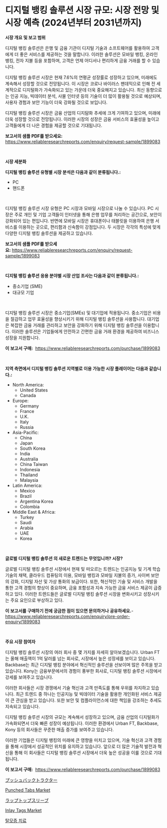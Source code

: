 <p><h1>디지털 뱅킹 솔루션 시장 규모: 시장 전망 및 시장 예측 (2024년부터 2031년까지)</h1></p><p><strong>시장 개요 및 보고 범위</strong></p>
<p><p>디지털 뱅킹 솔루션은 은행 및 금융 기관이 디지털 기술과 소프트웨어를 활용하여 고객에게 더 좋은 서비스를 제공하는 것을 말합니다. 이러한 솔루션은 모바일 뱅킹, 온라인 뱅킹, 전자 지불 등을 포함하며, 고객은 언제 어디서나 편리하게 금융 거래를 할 수 있습니다.</p><p>디지털 뱅킹 솔루션 시장은 현재 7.6%의 연평균 성장률로 성장하고 있으며, 미래에도 계속해서 성장할 것으로 전망됩니다. 이 시장은 코로나 바이러스 팬데믹으로 인해 전 세계적으로 디지털화가 가속화되고 있는 가운데 더욱 중요해지고 있습니다. 최신 동향으로는 인공 지능, 빅데이터 분석, 사물 인터넷 등의 기술이 더 많이 활용될 것으로 예상되며, 사용자 경험과 보안 기능이 더욱 강화될 것으로 보입니다.</p><p>디지털 뱅킹 솔루션 시장은 금융 산업의 디지턈화 추세에 크게 기여하고 있으며, 미래에 더욱 성장할 것으로 전망됩니다. 이러한 시장의 성장은 금융 서비스의 효율성을 높이고 고객들에게 더 나은 경험을 제공할 것으로 기대됩니다.</p></p>
<p><strong>보고서의 샘플 PDF를 받으세요:</strong> <a href="https://www.reliableresearchreports.com/enquiry/request-sample/1899083">https://www.reliableresearchreports.com/enquiry/request-sample/1899083</a></p>
<p>&nbsp;</p>
<p><strong>시장 세분화</strong></p>
<p><strong>디지털 뱅킹 솔루션 유형별 시장 분석은 다음과 같이 분류됩니다.:</strong></p>
<p><ul><li>PC</li><li>핸드폰</li></ul></p>
<p>&nbsp;</p>
<p><p>디지털 뱅킹 솔루션 시장 유형은 PC 시장과 모바일 시장으로 나눌 수 있습니다. PC 시장은 주로 개인 및 기업 고객들이 인터넷을 통해 은행 업무를 처리하는 공간으로, 보안이 강화되어 있는 편입니다. 반면에 모바일 시장은 휴대폰이나 태블릿을 이용하여 은행 서비스를 이용하는 곳으로, 편리함과 신속함이 강점입니다. 두 시장은 각각의 특성에 맞게 다양한 디지털 뱅킹 솔루션을 제공하고 있습니다.</p></p>
<p><strong>보고서의 샘플 PDF를 받으세요:</strong>&nbsp;<a href="https://www.reliableresearchreports.com/enquiry/request-sample/1899083">https://www.reliableresearchreports.com/enquiry/request-sample/1899083</a></p>
<p>&nbsp;</p>
<p><strong> 디지털 뱅킹 솔루션 응용 분야별 시장 산업 조사는 다음과 같이 분류됩니다.:</strong></p>
<p><ul><li>중소기업 (SME)</li><li>대규모 기업</li></ul></p>
<p>&nbsp;</p>
<p><p>디지털 뱅킹 솔루션 시장은 중소기업(SMEs) 및 대기업에 적용됩니다. 중소기업은 비용을 절감하고 업무 효율성을 향상시키기 위해 디지털 뱅킹 솔루션을 사용합니다. 대기업은 복잡한 금융 거래를 관리하고 보안을 강화하기 위해 디지털 뱅킹 솔루션을 이용합니다. 이러한 솔루션은 기업들에게 안전하고 간편한 금융 거래 환경을 제공하여 비즈니스 성장을 지원합니다.</p></p>
<p><strong>이 보고서 구매:</strong>&nbsp; <a href="https://www.reliableresearchreports.com/purchase/1899083">https://www.reliableresearchreports.com/purchase/1899083</a></p>
<p>&nbsp;</p>
<p><strong>지역 측면에서 디지털 뱅킹 솔루션 지역별로 이용 가능한 시장 플레이어는 다음과 같습니다.:</strong></p>
<p><ul>
    <li>
        North America:
        <ul>
            <li>United States</li>
            <li>Canada</li>
        </ul>
    </li>
    <li>
        Europe:
        <ul>
            <li>Germany</li>
            <li>France</li>
            <li>U.K.</li>
            <li>Italy</li>
            <li>Russia</li>
        </ul>
    </li>
    <li>
        Asia-Pacific:
        <ul>
            <li>China</li>
            <li>Japan</li>
            <li>South Korea</li>
            <li>India</li>
            <li>Australia</li>
            <li>China Taiwan</li>
            <li>Indonesia</li>
            <li>Thailand</li>
            <li>Malaysia</li>
        </ul>
    </li>
    <li>
        Latin America:
        <ul>
            <li>Mexico</li>
            <li>Brazil</li>
            <li>Argentina Korea</li>
            <li>Colombia</li>
        </ul>
    </li>
    <li>
        Middle East & Africa:
        <ul>
            <li>Turkey</li>
            <li>Saudi</li>
            <li>Arabia</li>
            <li>UAE</li>
            <li>Korea</li>
        </ul>
    </li>
    </ul></p>
<p>&nbsp;</p>
<p><strong>글로벌 디지털 뱅킹 솔루션 의 새로운 트렌드는 무엇입니까? 시장?</strong></p>
<p><p>글로벌 디지털 뱅킹 솔루션 시장에서 현재 및 떠오르는 트렌드는 인공지능 및 기계 학습 기술의 채택, 클라우드 컴퓨팅의 이용, 모바일 뱅킹과 모바일 지불의 증가, 사이버 보안의 강화, 디지털 자산 및 가상 통화의 보급이다. 또한, 혁신적인 기술 및 서비스 개발을 통한 고객 경험의 향상이 중요하며, 금융 포함성과 지속 가능한 금융 서비스 제공이 급증하고 있다. 이러한 트렌드들은 글로벌 디지털 뱅킹 솔루션 시장을 변화시키고 성장시키는 주요 요인으로 부상하고 있다.</p></p>
<p><strong>이 보고서를 구매하기 전에 궁금한 점이 있으면 문의하거나 공유하세요.</strong>- <a href="https://www.reliableresearchreports.com/enquiry/pre-order-enquiry/1899083">https://www.reliableresearchreports.com/enquiry/pre-order-enquiry/1899083</a></p>
<p>&nbsp;</p>
<p><strong>주요 시장 참여자</strong></p>
<p><p>디지털 뱅킹 솔루션 시장의 여러 회사 중 몇 가지를 자세히 알아보겠습니다. Urban FT는 올해 매출액이 1억 달러를 넘는 회사로, 시장에서 높은 성장세를 보이고 있습니다. Backbase는 최근 디지털 뱅킹 분야에서 혁신적인 솔루션을 선보이며 많은 주목을 받고 있습니다. Kony는 금융부문에서의 경험이 풍부한 회사로, 디지털 뱅킹 솔루션 시장에서 강세를 보여주고 있습니다.</p><p>이러한 회사들은 시장 경쟁에서 기술 혁신과 고객 만족도를 통해 우위를 차지하고 있습니다. 최근 트렌드 중 하나는 인공지능 및 빅데이터 기술을 활용한 개인화된 서비스 제공이 큰 관심을 받고 있습니다. 또한 보안 및 컴플라이언스에 대한 책임을 강조하는 추세도 지속되고 있습니다.</p><p>디지털 뱅킹 솔루션 시장의 규모는 계속해서 성장하고 있으며, 금융 산업의 디지털화가 가속화되면서 더욱 빠른 성장이 예상됩니다. 이러한 환경에서 Urban FT, Backbase, Kony 등의 회사들은 꾸준한 매출 증가를 보여주고 있습니다.</p><p>이러한 기업들은 디지털 뱅킹의 미래에 큰 영향을 미치고 있으며, 기술 혁신과 고객 경험을 통해 시장에서 성공적인 위치를 유지하고 있습니다. 앞으로 더 많은 기술적 발전과 혁신을 통해 이 회사들은 디지털 뱅킹 솔루션 시장에서 더욱 높은 성공을 이룰 것으로 기대됩니다.</p></p>
<p><strong>이 보고서 구매:</strong>&nbsp;&nbsp;<a href="https://www.reliableresearchreports.com/purchase/1899083">https://www.reliableresearchreports.com/purchase/1899083</a></p>
<p><p><a href="https://github.com/adcxff01450218/Market-Research-Report-List-1/blob/main/61057101861.md">プッシュバックトラクター</a></p><p><a href="https://issuu.com/reportprime-2/docs/punched-tabs-market-size-2030.pptx">Punched Tabs Market</a></p><p><a href="https://github.com/xnljig2898992/Market-Research-Report-List-1/blob/main/27379851860.md">ラップトップスリーブ</a></p><p><a href="https://issuu.com/reportprime-2/docs/inlay-tags-market-size-2030.pptx">Inlay Tags Market</a></p><p><a href="https://medium.com/@ishacian.georges/%ED%83%88%EB%AA%A8-%EC%B9%98%EB%A3%8C-%EC%8B%9C%EC%9E%A5-%EC%8B%9C%EC%9E%A5-%EC%A0%90%EC%9C%A0%EC%9C%A8-%EC%8B%9C%EC%9E%A5-%EB%8F%99%ED%96%A5-%EB%B0%8F-%EB%AF%B8%EB%9E%98-%EC%84%B1%EC%9E%A5-%ED%83%90%EC%83%89-2e03e93d20fd">탈모증 치료</a></p></p>

